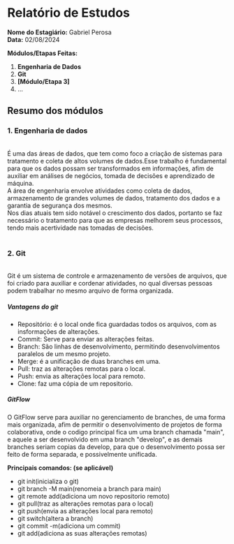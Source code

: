 # Relatório de Estudos

**Nome do Estagiário:** Gabriel Perosa  
**Data:** 02/08/2024

**Módulos/Etapas Feitas:**  
1. **Engenharia de Dados**
2. **Git**
3. **[Módulo/Etapa 3]** 
4. ...

## Resumo dos módulos 
 <h3>1. Engenharia de dados</h3><br>
 É uma das áreas de dados, que tem como foco a criação de sistemas para tratamento e coleta de altos volumes de dados.Esse trabalho é fundamental para que os dados possam ser transformados em informações, afim de auxiliar em análises de negócios, tomada de decisões e aprendizado de máquina.<br>
 A área de engenharia envolve atividades como coleta de dados, armazenamento de grandes volumes de dados, tratamento dos dados e a garantia de segurança dos mesmos.<br>
 Nos dias atuais tem sido notável o crescimento dos dados, portanto se faz necessário o tratamento para que as empresas melhorem seus processos, tendo mais acertividade nas tomadas de decisões. <br>
 <br>
 <h3>2. Git</h3><br>
Git é um sistema de controle e armazenamento de versões de arquivos, que foi criado para auxiliar e cordenar atividades, no qual diversas pessoas podem trabalhar no mesmo arquivo de forma organizada.<br>
<h5>Vantagens do git</h5>

- Repositório: é o local onde fica guardadas todos os arquivos, com as insformações de alterações.<br>
- Commit: Serve para enviar as alterações feitas.<br>
- Branch: São linhas de desenvolvimento, permitindo desenvolvimentos paralelos de um mesmo projeto.<br>
- Merge: é a unificação de duas branches em uma.<br>
- Pull: traz as alterações remotas para o local.<br>
- Push: envia as alterações local para remoto.<br>
- Clone: faz uma cópia de um repositorio.<br>
<h5>GitFlow</h5>
O GitFlow serve para auxiliar no gerenciamento de branches, de uma forma mais organizada, afim de permitir o desenvolvimento de projetos de forma colaborativa, onde o codigo principal fica um uma branch chamada "main", e aquele a ser desenvolvido em uma branch "develop", e as demais branches seriam copias da develop, para que o desenvolvimento possa ser feito de forma separada, e possivelmente unificada.<br>

**Principais comandos: (se aplicável)**  
- git init(inicializa o git)
- git branch -M main(renomeia a branch para main)
- git remote add(adiciona um novo repositorio remoto)
- git pull(traz as alterações remotas para o local)
- git push(envia as alterações local para remoto)
- git switch(altera a branch)
- git commit -m(adiciona um commit)
- git add(adiciona as suas alterações remotas)

